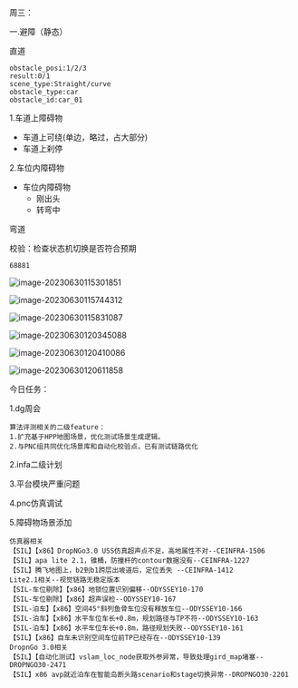 周三：

一.避障（静态）

直道

```
obstacle_posi:1/2/3
result:0/1
scene_type:Straight/curve
obstacle_type:car
obstacle_id:car_01
```

1.车道上障碍物

- 车道上可绕(单边，略过，占大部分)
- 车道上刹停

2.车位内障碍物

- 车位内障碍物
  - 刚出头
  - 转弯中

弯道

校验：检查状态机切换是否符合预期

```
68881
```



![image-20230630115301851](/home/user/.config/Typora/typora-user-images/image-20230630115301851.png)

![image-20230630115744312](/home/user/.config/Typora/typora-user-images/image-20230630115744312.png)

![image-20230630115831087](/home/user/.config/Typora/typora-user-images/image-20230630115831087.png)



![image-20230630120345088](/home/user/.config/Typora/typora-user-images/image-20230630120345088.png)

![image-20230630120410086](/home/user/.config/Typora/typora-user-images/image-20230630120410086.png)

![image-20230630120611858](/home/user/.config/Typora/typora-user-images/image-20230630120611858.png)

今日任务：

1.dg周会

```
算法评测相关的二级feature：
1.扩充基于HPP地图场景，优化测试场景生成逻辑。
2.与PNC组共同优化场景库和自动化校验点，已有测试链路优化
```

2.infa二级计划

3.平台模块严重问题

4.pnc仿真调试

5.障碍物场景添加

```
仿真器相关
【SIL】【x86】DropNGo3.0 USS仿真超声点不足，高地属性不对--CEINFRA-1506
【SIL】apa lite 2.1，锥桶，防撞杆的contour数据没有--CEINFRA-1227
【SIL】腾飞地图上，b2到b1跨层出坡道后，定位丢失 --CEINFRA-1412
Lite2.1相关--视觉链路无稳定版本
【SIL-车位剔除】【x86】地锁位置识别偏移--ODYSSEY10-170
【SIL-车位剔除】【x86】超声误检--ODYSSEY10-167
【SIL-泊车】【x86】空间45°斜列鱼骨车位没有释放车位--ODYSSEY10-166
【SIL-泊车】【x86】水平车位车长+0.8m，规划路径与TP不符--ODYSSEY10-163
【SIL-泊车】【x86】水平车位车长+0.8m，路径规划失败--ODYSSEY10-161
【SIL】【x86】自车未识别空间车位前TP已经存在--ODYSSEY10-139
DropnGo 3.0相关
【SIL】【自动化测试】vslam_loc_node获取外参异常，导致处理gird_map堵塞--DROPNGO30-2471
【SIL】x86 avp就近泊车在智能岛断头路scenario和stage切换异常--DROPNGO30-2201

```

